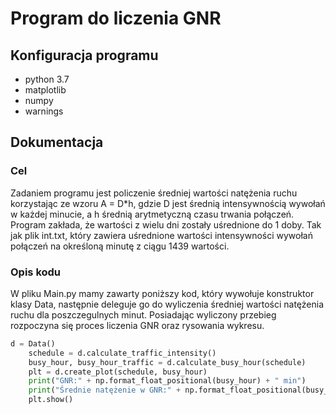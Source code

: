 # Program do liczenia GNR
## Konfiguracja programu
  - python 3.7
  - matplotlib
  - numpy 
  - warnings 
  

## Dokumentacja

### Cel
Zadaniem programu jest policzenie średniej wartości natężenia ruchu korzystając ze wzoru A = D*h, gdzie D jest średnią intensywnością wywołań w każdej minucie, a h średnią arytmetyczną czasu trwania połączeń. Program zakłada, że wartości z wielu dni zostały uśrednione do 1 doby. Tak jak plik int.txt, który zawiera uśrednione wartości intensywności wywołań połączeń na określoną minutę z ciągu 1439 wartości.

### Opis kodu

W pliku Main.py mamy zawarty poniższy kod, który wywołuje konstruktor klasy Data, następnie deleguje go do wyliczenia średniej wartości natężenia ruchu dla poszczegulnych minut. Posiadając wyliczony przebieg rozpoczyna się proces liczenia GNR oraz rysowania wykresu.

```python
d = Data()
    schedule = d.calculate_traffic_intensity()
    busy_hour, busy_hour_traffic = d.calculate_busy_hour(schedule)
    plt = d.create_plot(schedule, busy_hour)
    print("GNR:" + np.format_float_positional(busy_hour) + " min")
    print("Średnie natężenie w GNR:" + np.format_float_positional(busy_hour_traffic, 2) + " połączenio-minut")
    plt.show()
```


  

